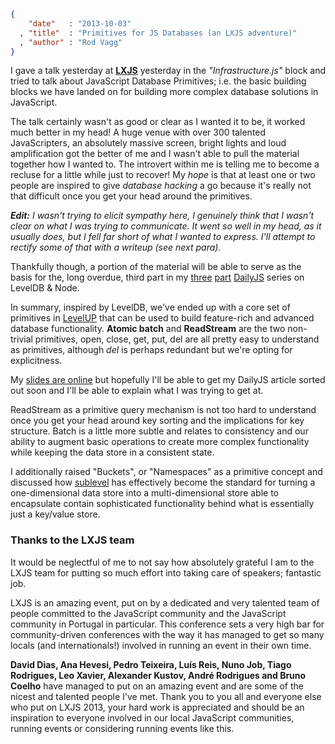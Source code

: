 ```json
{
    "date"   : "2013-10-03"
  , "title"  : "Primitives for JS Databases (an LXJS adventure)"
  , "author" : "Rod Vagg"
}
```

I gave a talk yesterday at **[LXJS](http://2013.lxjs.org)** yesterday in the *"Infrastructure.js"* block and tried to talk about JavaScript Database Primitives; i.e. the basic building blocks we have landed on for building more complex database solutions in JavaScript.

The talk certainly wasn't as good or clear as I wanted it to be, it worked much better in my head! A huge venue with over 300 talented JavaScripters, an absolutely massive screen, bright lights and loud amplification got the better of me and I wasn't able to pull the material together how I wanted to. The introvert within me is telling me to become a recluse for a little while just to recover! My *hope* is that at least one or two people are inspired to give *database hacking* a go because it's really not that difficult once you get your head around the primitives.

***Edit:*** *I wasn't trying to elicit sympathy here, I genuinely think that I wasn't clear on what I was trying to communicate. It went so well in my head, as it usually does, but I fell far short of what I wanted to express. I'll attempt to rectify some of that with a writeup (see next para).*

Thankfully though, a portion of the material will be able to serve as the basis for the, long overdue, third part in my [three](http://dailyjs.com/2013/04/19/leveldb-and-node-1/) [part](http://dailyjs.com/2013/05/03/leveldb-and-node-2/) [DailyJS](http://dailyjs.com) series on LevelDB & Node.

In summary, inspired by LevelDB, we've ended up with a core set of primitives in [LevelUP](https://github.com/rvagg/node-levelup) that can be used to build feature-rich and advanced database functionality. **Atomic batch** and **ReadStream** are the two non-trivial primitives, open, close, get, put, del are all pretty easy to understand as primitives, although *del* is perhaps redundant but we're opting for explicitness.

My [slides are online](https://r.va.gg/presentations/lxjs2013) but hopefully I'll be able to get my DailyJS article sorted out soon and I'll be able to explain what I was trying to get at.

ReadStream as a primitive query mechanism is not too hard to understand once you get your head around key sorting and the implications for key structure. Batch is a little more subtle and relates to consistency and our ability to augment basic operations to create more complex functionality while keeping the data store in a consistent state.

I additionally raised "Buckets", or "Namespaces" as a primitive concept and discussed how [sublevel](https://github.com/dominictarr/level-sublevel) has effectively become the standard for turning a one-dimensional data store into a multi-dimensional store able to encapsulate contain sophisticated functionality behind what is essentially just a key/value store.

### Thanks to the LXJS team

It would be neglectful of me to not say how absolutely grateful I am to the LXJS team for putting so much effort into taking care of speakers; fantastic job.

LXJS is an amazing event, put on by a dedicated and very talented team of people committed to the JavaScript community and the JavaScript community in Portugal in particular. This conference sets a very high bar for community-driven conferences with the way it has managed to get so many locals (and internationals!) involved in running an event in their own time.

**David Dias, Ana Hevesi, Pedro Teixeira, Luís Reis, Nuno Job, Tiago Rodrigues, Leo Xavier, Alexander Kustov, André Rodrigues and Bruno Coelho** have managed to put on an amazing event and are some of the nicest and talented people I've met. Thank you to you all and everyone else who put on LXJS 2013, your hard work is appreciated and should be an inspiration to everyone involved in our local JavaScript communities, running events or considering running events like this.

